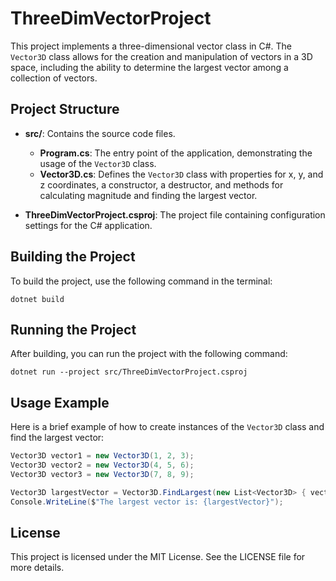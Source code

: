 # ThreeDimVectorProject

This project implements a three-dimensional vector class in C#. The `Vector3D` class allows for the creation and manipulation of vectors in a 3D space, including the ability to determine the largest vector among a collection of vectors.

## Project Structure

- **src/**: Contains the source code files.
  - **Program.cs**: The entry point of the application, demonstrating the usage of the `Vector3D` class.
  - **Vector3D.cs**: Defines the `Vector3D` class with properties for x, y, and z coordinates, a constructor, a destructor, and methods for calculating magnitude and finding the largest vector.
  
- **ThreeDimVectorProject.csproj**: The project file containing configuration settings for the C# application.

## Building the Project

To build the project, use the following command in the terminal:

```
dotnet build
```

## Running the Project

After building, you can run the project with the following command:

```
dotnet run --project src/ThreeDimVectorProject.csproj
```

## Usage Example

Here is a brief example of how to create instances of the `Vector3D` class and find the largest vector:

```csharp
Vector3D vector1 = new Vector3D(1, 2, 3);
Vector3D vector2 = new Vector3D(4, 5, 6);
Vector3D vector3 = new Vector3D(7, 8, 9);

Vector3D largestVector = Vector3D.FindLargest(new List<Vector3D> { vector1, vector2, vector3 });
Console.WriteLine($"The largest vector is: {largestVector}");
```

## License

This project is licensed under the MIT License. See the LICENSE file for more details.
